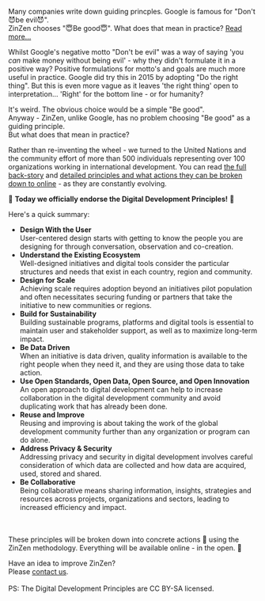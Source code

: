 Many companies write down guiding princples. Google is famous for "Don't 😈be evil😈".  
ZinZen chooses "😇Be good😇". What does that mean in practice? [Read more...](https://blog.zinzen.me/2021/11/12/Our-guiding-principle.html)   

Whilst Google's negative motto "Don't be evil" was a way of saying 'you <i>can</i> make money without being evil' - why they didn't formulate it in a positive way? Positive formulations for motto's and goals are much more useful in practice. Google did try this in 2015 by adopting "Do the right thing". But this is even more vague as it leaves 'the right thing' open to interpretation... 'Right' for the bottom line - or for humanity?    

It's weird. The obvious choice would be a simple "Be good".  
Anyway - ZinZen, unlike Google, has no problem choosing "Be good" as a guiding principle.  
But what does that mean in practice?  

Rather than re-inventing the wheel - we turned to the United Nations and the community effort of more than 500 individuals representing over 100 organizations working in international development. You can read [the full back-story](https://digitalprinciples.org/about/) and [detailed principles and what actions they can be broken down to online](https://digitalprinciples.org/principles/) - as they are constantly evolving.  

📢 **Today we officially endorse the Digital Development Principles!** 📢  

Here's a quick summary:  
- **Design With the User**  
  User-centered design starts with getting to know the people you are designing for through conversation, observation and co-creation.
- **Understand the Existing Ecosystem**  
  Well-designed initiatives and digital tools consider the particular structures and needs that exist in each country, region and community.
- **Design for Scale**  
  Achieving scale requires adoption beyond an initiatives pilot population and often necessitates securing funding or partners that take the initiative to new communities or regions.
- **Build for Sustainability**  
  Building sustainable programs, platforms and digital tools is essential to maintain user and stakeholder support, as well as to maximize long-term impact.
- **Be Data Driven**  
  When an initiative is data driven, quality information is available to the right people when they need it, and they are using those data to take action.
- **Use Open Standards, Open Data, Open Source, and Open Innovation**  
  An open approach to digital development can help to increase collaboration in the digital development community and avoid duplicating work that has already been done.
- **Reuse and Improve**  
  Reusing and improving is about taking the work of the global development community further than any organization or program can do alone.
- **Address Privacy & Security**  
  Addressing privacy and security in digital development involves careful consideration of which data are collected and how data are acquired, used, stored and shared.
- **Be Collaborative**  
  Being collaborative means sharing information, insights, strategies and resources across projects, organizations and sectors, leading to increased efficiency and impact.
<br />
<br />
These principles will be broken down into concrete actions 💪 using the ZinZen methodology.  
Everything will be available online - in the open. 🤗

Have an idea to improve ZinZen?  
Please [contact us](https://zinzen.me/contact.html).
<br />
<br />
PS: The Digital Development Principles are CC BY-SA licensed.